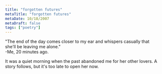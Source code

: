 ```yaml
---
title: "forgotten futures"
metaTitle: "forgotten futures"
metaDate: 10/18/2007
metaDraft: false
tags: ["poetry"]
---
```


"The end of the day comes closer to my ear and whispers casually that she'll be leaving me alone."  
\-Me, 20 minutes ago.  
  
It was a quiet morning when the past abandoned me for her other lovers. A story follows, but it's too late to open her now.